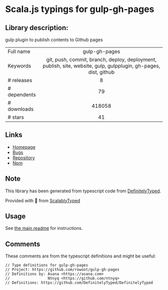 
# Scala.js typings for gulp-gh-pages


## Library description:
gulp plugin to publish contents to Github pages

|                    |                 |
| ------------------ | :-------------: |
| Full name          | gulp-gh-pages |
| Keywords           | git, push, commit, branch, deploy, deployment, publish, site, website, gulp, gulpplugin, gh-pages, dist, github |
| # releases         | 8 |
| # dependents       | 79 |
| # downloads        | 418058 |
| # stars            | 41 |

## Links
- [Homepage](https://github.com/shinnn/gulp-gh-pages#readme)
- [Bugs](https://github.com/shinnn/gulp-gh-pages/issues)
- [Repository](https://github.com/shinnn/gulp-gh-pages)
- [Npm](https://www.npmjs.com/package/gulp-gh-pages)
    


## Note
This library has been generated from typescript code from [DefinitelyTyped](https://definitelytyped.org).

Provided with :purple_heart: from [ScalablyTyped](https://github.com/oyvindberg/ScalablyTyped)

## Usage
See [the main readme](../../readme.md) for instructions.

## Comments

These comments are from the typescript definitions and might be useful:
```
// Type definitions for gulp-gh-pages
// Project: https://github.com/rowoot/gulp-gh-pages
// Definitions by: Asana <https://asana.com>
//                 Ntnyq <https://github.com/ntnyq>
// Definitions: https://github.com/DefinitelyTyped/DefinitelyTyped

```

